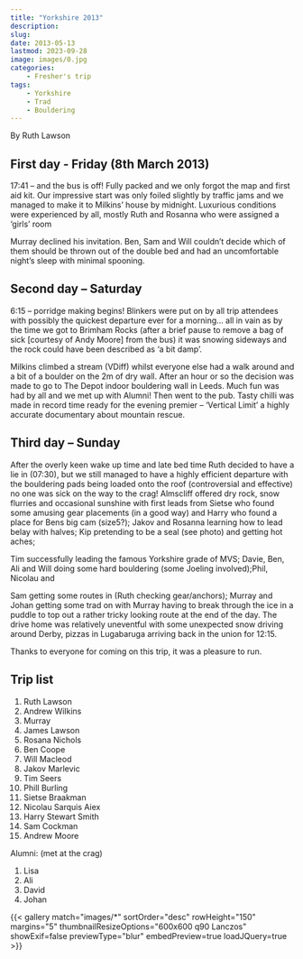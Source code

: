 ```yaml
---
title: "Yorkshire 2013"
description: 
slug: 
date: 2013-05-13
lastmod: 2023-09-28
image: images/0.jpg
categories:
    - Fresher's trip
tags:
    - Yorkshire
    - Trad
    - Bouldering
---
```


By Ruth Lawson

## First day - Friday (8th March 2013)

17:41 – and the bus is off! Fully packed and we only forgot the map and first
aid kit. Our impressive start was only foiled slightly by traffic jams and we
managed to make it to Milkins’ house by midnight. Luxurious conditions were
experienced by all, mostly Ruth and Rosanna who were assigned a ‘girls’ room

Murray declined his invitation. Ben, Sam and Will couldn’t decide which of
them should be thrown out of the double bed and had an uncomfortable night’s
sleep with minimal spooning.

## Second day – Saturday

6:15 – porridge making begins! Blinkers were put on by all trip attendees with
possibly the quickest departure ever for a morning... all in vain as by the time
we got to Brimham Rocks (after a brief pause to remove a bag of sick [courtesy
of Andy Moore] from the bus) it was snowing sideways and the rock could have
been described as ‘a bit damp’.


Milkins climbed a stream (VDiff) whilst everyone else had a walk around
and a bit of a boulder on the 2m of dry wall. After an hour or so the decision
was made to go to The Depot indoor bouldering wall in Leeds. Much fun was
had by all and we met up with Alumni! Then went to the pub. Tasty chilli was
made in record time ready for the evening premier – ‘Vertical Limit’ a highly
accurate documentary about mountain rescue.


## Third day – Sunday

After the overly keen wake up time and late bed time Ruth decided to have
a lie in (07:30), but we still managed to have a highly efficient departure with
the bouldering pads being loaded onto the roof (controversial and effective) no
one was sick on the way to the crag! Almscliff offered dry rock, snow flurries
and occasional sunshine with first leads from Sietse who found some amusing
gear placements (in a good way) and Harry who found a place for Bens big
cam (size5?); Jakov and Rosanna learning how to lead belay with halves; Kip
pretending to be a seal (see photo) and getting hot aches;

Tim successfully leading the famous Yorkshire grade of MVS; Davie, Ben, Ali
and Will doing some hard bouldering (some Joeling involved);Phil, Nicolau and

Sam getting some routes in (Ruth checking gear/anchors); Murray and Johan
getting some trad on with Murray having to break through the ice in a puddle to
top out a rather tricky looking route at the end of the day. The drive home was
relatively uneventful with some unexpected snow driving around Derby, pizzas
in Lugabaruga arriving back in the union for 12:15.

Thanks to everyone for coming on this trip, it was a pleasure to run.

## Trip list

1. Ruth Lawson
2. Andrew Wilkins
3. Murray
4. James Lawson
5. Rosana Nichols
6. Ben Coope
7. Will Macleod
8. Jakov Marlevic
9. Tim Seers
10. Phill Burling
11. Sietse Braakman
12. Nicolau Sarquis Aiex
13. Harry Stewart Smith
14. Sam Cockman
15. Andrew Moore

Alumni: (met at the crag)

1. Lisa
2. Ali
3. David
4. Johan




{{< gallery match="images/*" sortOrder="desc" rowHeight="150" margins="5" thumbnailResizeOptions="600x600 q90 Lanczos" showExif=false previewType="blur" embedPreview=true loadJQuery=true >}}


